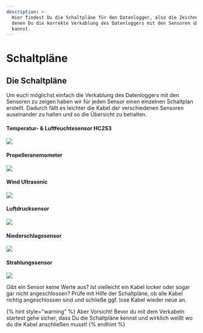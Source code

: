 ```yaml
---
description: >-
  Hier findest Du die Schaltpläne für den Datenlogger, also die Zeichnungen auf
  denen Du die korrekte Verkablung des Datenloggers mit den Sensoren überprüfen
  kannst.
---
```


# Schaltpläne

## Die Schaltpläne

Um euch möglichst einfach die Verkablung des Datenloggers mit den Sensoren zu zeigen haben wir für jeden Sensor einen einzelnen Schaltplan erstellt. Dadurch fällt es leichter die Kabel der verschiedenen Sensoren auseinander zu halten und so die Übersicht zu behalten.

#### Temperatur- & Luftfeuchtesensor HC2S3

![](.gitbook/assets/logger3000-temperatur-und-luftfeuchte.jpg)

#### Propelleranemometer

![](.gitbook/assets/logger3000-propeller.jpg)

#### Wind Ultrasonic

![](.gitbook/assets/logger3000-wind-ultrasonic.jpg)

#### Luftdrucksensor

![](.gitbook/assets/logger3000-luftdruck.jpg)

#### Niederschlagssensor

![](.gitbook/assets/logger3000-niederschlag.jpg)

#### Strahlungssensor

![](.gitbook/assets/logger3000-strahlung.jpg)

Gibt ein Sensor keine Werte aus? Ist vielleicht ein Kabel locker oder sogar gar nicht angeschlossen? Prüfe mit Hilfe der Schaltpläne, ob alle Kabel richtig angeschlossen sind und schließe ggf. lose Kabel wieder neue an.

{% hint style="warning" %}
Aber Vorsicht! Bevor du mit dem Verkabeln startest gehe sicher, dass Du die Schaltpläne kennst und wirklich weißt wo du die Kabel anschließen musst!
{% endhint %}



